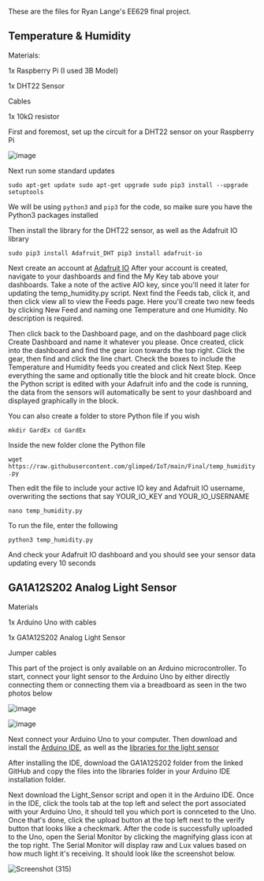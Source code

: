 These are the files for Ryan Lange's EE629 final project. 


## Temperature & Humidity

Materials:

1x Raspberry Pi (I used 3B Model)

1x DHT22 Sensor

Cables

1x 10kΩ resistor




First and foremost, set up the circuit for a DHT22 sensor on your Raspberry Pi

![image](https://user-images.githubusercontent.com/53006579/145725288-2e44a265-50a2-4bb3-addc-9131c9e5e298.png)

Next run some standard updates

`sudo apt-get update
sudo apt-get upgrade
sudo pip3 install --upgrade setuptools`


We will be using `python3` and `pip3` for the code, so maike sure you have the Python3 packages installed


Then install the library for the DHT22 sensor, as well as the Adafruit IO library

`sudo pip3 install Adafruit_DHT
pip3 install adafruit-io`


Next create an account at [Adafruit IO](https://io.adafruit.com)
After your account is created, navigate to your dashboards and find the My Key tab above your dashboards. Take a note of the active AIO key, since you'll need it later for updating the temp_humidity.py script. Next find the Feeds tab, click it, and then click view all to view the Feeds page. Here you'll create two new feeds by clicking New Feed and naming one Temperature and one Humidity. No description is required. 

Then click back to the Dashboard page, and on the dashboard page click Create Dashboard and name it whatever you please. Once created, click into the dashboard and find the gear icon towards the top right. Click the gear, then find and click the line chart. Check the boxes to include the Temperature and Humidity feeds you created and click Next Step. Keep everything the same and optionally title the block and hit create block. Once the Python script is edited with your Adafruit info and the code is running, the data from the sensors will automatically be sent to your dashboard and displayed graphically in the block.


You can also create a folder to store Python file if you wish

`mkdir GardEx
cd GardEx`


Inside the new folder clone the Python file

`wget https://raw.githubusercontent.com/glimped/IoT/main/Final/temp_humidity.py`


Then edit the file to include your active IO key and Adafruit IO username, overwriting the sections that say YOUR_IO_KEY and YOUR_IO_USERNAME 

`nano temp_humidity.py`


To run the file, enter the following

`python3 temp_humidity.py`


And check your Adafruit IO dashboard and you should see your sensor data updating every 10 seconds




## GA1A12S202 Analog Light Sensor

Materials

1x Arduino Uno with cables

1x GA1A12S202 Analog Light Sensor

Jumper cables



This part of the project is only available on an Arduino microcontroller. To start, connect your light sensor to the Arduino Uno by either directly connecting them or connecting them via a breadboard as seen in the two photos below

![image](https://user-images.githubusercontent.com/53006579/146092549-bc2f63f0-8a3b-4987-8566-4ecacd52a668.png)


![image](https://user-images.githubusercontent.com/53006579/146092567-6cc7ede4-1804-4b36-8974-6379c4103a59.png)



Next connect your Arduino Uno to your computer. Then download and install the [Arduino IDE](https://www.arduino.cc/en/software), as well as the [libraries for the light sensor](https://github.com/arduinolearning/Arduino-Libraries/tree/master/GA1A12S202)

After installing the IDE, download the GA1A12S202 folder from the linked GitHub and copy the files into the libraries folder in your Arduino IDE installation folder. 

Next download the Light_Sensor script and open it in the Arduino IDE. Once in the IDE, click the tools tab at the top left and select the port associated with your Arduino Uno, it should tell you which port is connceted to the Uno. Once that's done, click the upload button at the top left next to the verify button that looks like a checkmark. After the code is successfully uploaded to the Uno, open the Serial Monitor by clicking the magnifying glass icon at the top right. The Serial Monitor will display raw and Lux values based on how much light it's receiving. It should look like the screenshot below.



![Screenshot (315)](https://user-images.githubusercontent.com/53006579/146093958-a1f2c702-0605-4da6-86b2-bae13fed39eb.png)

